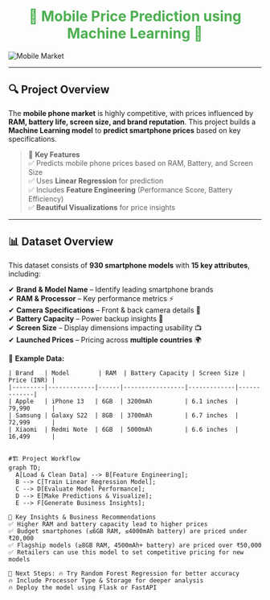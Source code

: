 <h1 align="center" style="color:#4CAF50;">📱 Mobile Price Prediction using Machine Learning 🚀</h1>

![Mobile Market](https://upload.wikimedia.org/wikipedia/commons/3/34/Smartphone_icon.png)

---

## 🔍 **Project Overview**
The **mobile phone market** is highly competitive, with prices influenced by **RAM, battery life, screen size, and brand reputation**. This project builds a **Machine Learning model** to **predict smartphone prices** based on key specifications.  

> 📌 **Key Features**  
✅ Predicts mobile phone prices based on RAM, Battery, and Screen Size  
✅ Uses **Linear Regression** for prediction  
✅ Includes **Feature Engineering** (Performance Score, Battery Efficiency)  
✅ **Beautiful Visualizations** for price insights  

---

## 📊 **Dataset Overview**
This dataset consists of **930 smartphone models** with **15 key attributes**, including:

✔ **Brand & Model Name** – Identify leading smartphone brands  
✔ **RAM & Processor** – Key performance metrics ⚡  
✔ **Camera Specifications** – Front & back camera details 📸  
✔ **Battery Capacity** – Power backup insights 🔋  
✔ **Screen Size** – Display dimensions impacting usability 📺  
✔ **Launched Prices** – Pricing across **multiple countries** 🌍  

📌 **Example Data:**
```plaintext
| Brand   | Model        | RAM  | Battery Capacity | Screen Size | Price (INR) |
|---------|-------------|------|-----------------|-------------|-------------|
| Apple   | iPhone 13   | 6GB  | 3200mAh         | 6.1 inches  | 79,990      |
| Samsung | Galaxy S22  | 8GB  | 3700mAh         | 6.7 inches  | 72,999      |
| Xiaomi  | Redmi Note  | 6GB  | 5000mAh         | 6.6 inches  | 16,499      |


#🏗️ Project Workflow
graph TD;
  A[Load & Clean Data] --> B[Feature Engineering];
  B --> C[Train Linear Regression Model];
  C --> D[Evaluate Model Performance];
  D --> E[Make Predictions & Visualize];
  E --> F[Generate Business Insights];

📢 Key Insights & Business Recommendations
✅ Higher RAM and battery capacity lead to higher prices
✅ Budget smartphones (≤6GB RAM, ≤4000mAh battery) are priced under ₹20,000
✅ Flagship models (≥8GB RAM, 4500mAh+ battery) are priced over ₹50,000
✅ Retailers can use this model to set competitive pricing for new models

📌 Next Steps: 🔥 Try Random Forest Regression for better accuracy
🔥 Include Processor Type & Storage for deeper analysis
🔥 Deploy the model using Flask or FastAPI

